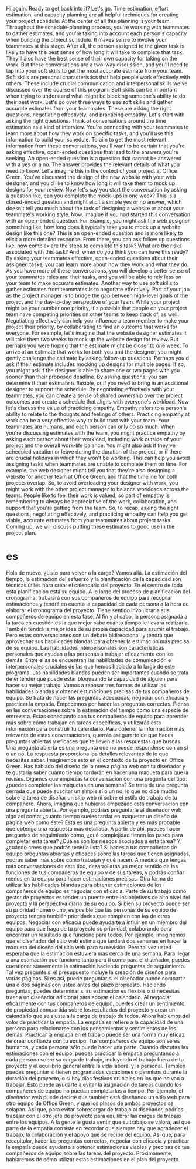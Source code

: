 Hi again. Ready to get back into it? Let's go. Time estimation, effort estimation, and capacity planning are all helpful techniques for creating your project schedule. At the center of all this planning is your team. Throughout the schedule-planning process, you're working with teammates to gather estimates, and you're taking into account each person's capacity when building the project schedule. It makes sense to involve your teammates at this stage. After all, the person assigned to the given task is likely to have the best sense of how long it will take to complete that task. They'll also have the best sense of their own capacity for taking on the work. But these conversations are a two-way discussion, and you'll need to tap into your soft skills to get the most accurate estimate from your team. Soft skills are personal characteristics that help people work effectively with others. These include crucial communication and interpersonal skills we've discussed over the course of this program. Soft skills can be important when trying to understand what might be blocking someone's ability to do their best work. Let's go over three ways to use soft skills and gather accurate estimates from your teammates. These are asking the right questions, negotiating effectively, and practicing empathy. Let's start with asking the right questions. Think of conversations around the time estimation as a kind of interview. You're connecting with your teammates to learn more about how they work on specific tasks, and you'll use this information to build your schedule. To aim to get the most relevant information from these conversations, you'll want to be certain that you're asking effective, open-ended questions that lead to the answers you're seeking. An open-ended question is a question that cannot be answered with a yes or a no. The answer provides the relevant details of what you need to know. Let's imagine this in the context of your project at Office Green. You've discussed the design of the new website with your web designer, and you'd like to know how long it will take them to mock up designs for your review. Now let's say you start the conversation by asking a question like, can you complete the mock-ups in one week? This is a closed-ended question and might elicit a simple yes or no answer, which doesn't tell you much about the task of designing a website or about your teammate's working style. Now, imagine if you had started this conversation with an open-ended question. For example, you might ask the web designer something like, how long does it typically take you to mock up a website design like this one? This is an open-ended question and is more likely to elicit a more detailed response. From there, you can ask follow up questions like, how complex are the steps to complete this task? What are the risks associated with this task? And, when do you think you can have this ready? By asking your teammates effective, open-ended questions about their assigned tasks, you can learn more about how they work and what they do. As you have more of these conversations, you will develop a better sense of your teammates roles and their tasks, and you will be able to rely less on your team to make accurate estimates. Another way to use soft skills to gather estimates from teammates is to negotiate effectively. Part of your job as the project manager is to bridge the gap between high-level goals of the project and the day-to-day perspective of your team. While your project might be your number one priority, it's possible that people on your project team have competing priorities on other teams to keep track of, as well. Negotiating effectively can help you influence a team member to make your project their priority, by collaborating to find an outcome that works for everyone. For example, let's imagine that the website designer estimates it will take them two weeks to mock up the website design for review. But perhaps you were hoping that the estimate might be closer to one week. To arrive at an estimate that works for both you and the designer, you might gently challenge the estimate by asking follow-up questions. Perhaps you'd ask if their estimate includes mocking up designs for multiple pages. If so, you might ask if the designer is able to share one or two pages with you sooner than their proposed deadline. By asking questions, you can determine if their estimate is flexible, or if you need to bring in an additional designer to support the schedule. By negotiating effectively with your teammates, you can create a sense of shared ownership over the project outcomes and create a schedule that aligns with everyone's workload. Now let's discuss the value of practicing empathy. Empathy refers to a person's ability to relate to the thoughts and feelings of others. Practicing empathy at work can be a very effective way to build trust with your team. Your teammates are humans, and each person can only do so much. When you're discussing estimates with the team, you might practice empathy by asking each person about their workload, including work outside of your project and the overall work-life balance. You might also ask if they've scheduled vacation or leave during the duration of the project, or if there are crucial holidays in which they won't be working. This can help you avoid assigning tasks when teammates are unable to complete them on time. For example, the web designer might tell you that they're also designing a website for another team at Office Green, and that the timeline for both projects overlap. So, to avoid overloading your designer with work, you might work with the other project manager to balance workloads across the teams. People like to feel their work is valued, so part of empathy is remembering to always be appreciative of the work, collaboration, and support that you're getting from the team. So, to recap, asking the right questions, negotiating effectively, and practicing empathy can help you get viable, accurate estimates from your teammates about project tasks. Coming up, we will discuss putting these estimates to good use in the project plan.
# es
Hola de nuevo. ¿Listo para volver a la carga? Vamos allá. La estimación del tiempo, la estimación del esfuerzo y la planificación de la capacidad son técnicas útiles para crear el calendario del proyecto.
En el centro de toda esta planificación está su equipo.
A lo largo del proceso de planificación del cronograma, trabajará con sus compañeros de equipo para recopilar estimaciones y tendrá en cuenta la capacidad de cada persona a la hora de elaborar el cronograma del proyecto.
Tiene sentido involucrar a sus compañeros de equipo en esta fase. Al fin y al cabo, la persona asignada a la tarea en cuestión es la que mejor sabe cuánto tiempo le llevará realizarla.
También tendrá la mejor idea de su propia capacidad para asumir el trabajo.
Pero estas conversaciones son un debate bidireccional, y tendrá que aprovechar sus habilidades blandas para obtener la estimación más precisa de su equipo. Las habilidades interpersonales son características personales que ayudan a las personas a trabajar eficazmente con los demás. Entre ellas se encuentran las habilidades de comunicación e interpersonales cruciales de las que hemos hablado a lo largo de este programa.
Las habilidades blandas pueden ser importantes cuando se trata de entender qué puede estar bloqueando la capacidad de alguien para hacer su mejor trabajo. Vamos a repasar tres formas de utilizar las habilidades blandas y obtener estimaciones precisas de tus compañeros de equipo.
Se trata de hacer las preguntas adecuadas, negociar con eficacia y practicar la empatía. Empecemos por hacer las preguntas correctas.
Piensa en las conversaciones sobre la estimación del tiempo como una especie de entrevista. Estás conectando con tus compañeros de equipo para aprender más sobre cómo trabajan en tareas específicas, y utilizarás esta información para construir tu calendario.
Para obtener la información más relevante de estas conversaciones, querrás asegurarte de que haces preguntas abiertas y eficaces que te lleven a las respuestas que buscas.
Una pregunta abierta es una pregunta que no puede responderse con un sí o un no. La respuesta proporciona los detalles relevantes de lo que necesitas saber. Imaginemos esto en el contexto de tu proyecto en Office Green.
Has hablado del diseño de la nueva página web con tu diseñador y te gustaría saber cuánto tiempo tardarán en hacer una maqueta para que la revises.
Digamos que empiezas la conversación con una pregunta del tipo: 
¿puedes completar las maquetas en una semana?
Se trata de una pregunta cerrada que puede suscitar un simple sí o un no, lo que no dice mucho sobre la tarea de diseñar un sitio web ni sobre el estilo de trabajo de tu compañero. Ahora, imagina que hubieras empezado esta conversación con una pregunta abierta. Por ejemplo, podrías preguntarle al diseñador web algo así como: ¿cuánto tiempo sueles tardar en maquetar un diseño de página web como éste? Esta es una pregunta abierta y es más probable que obtenga una respuesta más detallada. A partir de ahí, puedes hacer preguntas de seguimiento como, ¿qué complejidad tienen los pasos para completar esta tarea? ¿Cuáles son los riesgos asociados a esta tarea? Y, ¿cuándo crees que podrás tenerla lista? Si haces a tus compañeros de equipo preguntas abiertas y eficaces sobre las tareas que tienen asignadas, podrás saber más sobre cómo trabajan y qué hacen. A medida que tengas más conversaciones de este tipo, desarrollarás un mejor sentido de las funciones de tus compañeros de equipo y de sus tareas, y podrás confiar menos en tu equipo para hacer estimaciones precisas. Otra forma de utilizar las habilidades blandas para obtener estimaciones de los compañeros de equipo es negociar con eficacia. Parte de su trabajo como gestor de proyectos es tender un puente entre los objetivos de alto nivel del proyecto y la perspectiva diaria de su equipo. Si bien su proyecto puede ser su prioridad número uno, es posible que las personas de su equipo de proyecto tengan también prioridades que compiten con las de otros equipos. Negociar con eficacia puede ayudarte a influir en un miembro del equipo para que haga de tu proyecto su prioridad, colaborando para encontrar un resultado que funcione para todos. Por ejemplo, imaginemos que el diseñador del sitio web estima que tardará dos semanas en hacer la maqueta del diseño del sitio web para su revisión. Pero tal vez usted esperaba que la estimación estuviera más cerca de una semana. Para llegar a una estimación que funcione tanto para ti como para el diseñador, puedes cuestionar suavemente la estimación haciendo preguntas de seguimiento. Tal vez pregunte si el presupuesto incluye la creación de diseños para varias páginas.
Si es así, puede preguntar si el diseñador puede compartir una o dos páginas con usted antes del plazo propuesto. Haciendo preguntas, puedes determinar si su estimación es flexible o si necesitas traer a un diseñador adicional para apoyar el calendario. Al negociar eficazmente con tus compañeros de equipo, puedes crear un sentimiento de propiedad compartida sobre los resultados del proyecto y crear un calendario que se ajuste a la carga de trabajo de todos. Ahora hablemos del valor de practicar la empatía. La empatía se refiere a la capacidad de una persona para relacionarse con los pensamientos y sentimientos de los demás. 
Practicar la empatía en el trabajo puede ser una forma muy eficaz de crear confianza con tu equipo.
Tus compañeros de equipo son seres humanos, y cada persona sólo puede hacer una parte.
Cuando discutas las estimaciones con el equipo, puedes practicar la empatía preguntando a cada persona sobre su carga de trabajo, incluyendo el trabajo fuera de tu proyecto y el equilibrio general entre la vida laboral y la personal. También puedes preguntar si tienen programadas vacaciones o permisos durante la duración del proyecto, o si hay días festivos cruciales en los que no van a trabajar.
Esto puede ayudarte a evitar la asignación de tareas cuando los compañeros de equipo no puedan completarlas a tiempo. Por ejemplo, el diseñador web puede decirte que también está diseñando un sitio web para otro equipo de Office Green, y que los plazos de ambos proyectos se solapan. Así que, para evitar sobrecargar de trabajo al diseñador, podrías trabajar con el otro jefe de proyecto para equilibrar las cargas de trabajo entre los equipos. A la gente le gusta sentir que su trabajo se valora, así que parte de la empatía consiste en recordar que siempre hay que agradecer el trabajo, la colaboración y el apoyo que se recibe del equipo.
Así que, para recapitular, hacer las preguntas correctas, negociar con eficacia y practicar la empatía puede ayudarte a obtener estimaciones viables y precisas de tus compañeros de equipo sobre las tareas del proyecto. Próximamente, hablaremos de cómo utilizar estas estimaciones en el plan del proyecto.